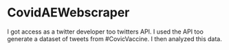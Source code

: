 # CovidAEWebscraper
I got access as a twitter developer too twitters API. I used the API too generate a dataset of tweets from #CovicVaccine. I then analyzed this data.
